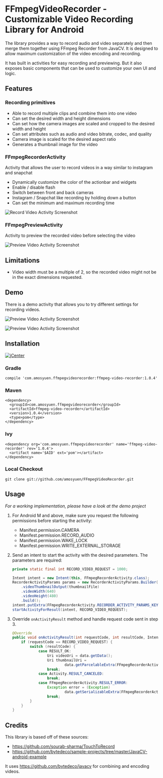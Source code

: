 # FFmpegVideoRecorder - Customizable Video Recording Library for Android

The library provides a way to record audio and video separately and then merge them together using FFmpeg Recorder from JavaCV. It is designed to allow maximum customization of the video encoding and recording.

It has built in activities for easy recording and previewing. But it also exposes basic components that can be used to customize your own UI and logic.

## Features

### Recording primitives

- Able to record multiple clips and combine them into one video
- Can set the desired width and height dimensions
- Can set how the camera images are scaled and cropped to the desired width and height
- Can set attributes such as audio and video bitrate, codec, and quality
- Camera image is scaled for the desired aspect ratio
- Generates a thumbnail image for the video

### FFmpegRecorderActivity

Activity that allows the user to record videos in a way similar to instagram and snapchat

- Dynamically customize the color of the actionbar and widgets 
- Enable / disable flash
- Switch between front and back cameras
- Instagram / Snapchat like recording by holding down a button
- Can set the minimum and maximum recording time

![Record Video Activity Screenshot](./screenshots/record_video_activity.png "Record Video Activity")

### FFmpegPreviewActivity

Activity to preview the recorded video before selecting the video

![Preview Video Activity Screenshot](./screenshots/preview_video_activity.png "Preview Video Activity")

## Limitations

- Video width must be a multiple of 2, so the recorded video might not be in the exact dimensions requested.

## Demo

There is a demo activity that allows you to try different settings for recording videos.

![Preview Video Activity Screenshot](./screenshots/demo_recording_options.png "Demo Recording Options Activity")

![Preview Video Activity Screenshot](./screenshots/demo_results.png "Demo Recorded Videos")

## Installation

[![jCenter](https://api.bintray.com/packages/amosyuen/maven/FFmpegVideoRecorder/images/download.svg) ](https://bintray.com/amosyuen/maven/FFmpegVideoRecorder/_latestVersion)

### Gradle

```
compile 'com.amosyuen.ffmpegvideorecorder:ffmpeg-video-recorder:1.0.4'
```

### Maven

```
<dependency>
  <groupId>com.amosyuen.ffmpegvideorecorder</groupId>
  <artifactId>ffmpeg-video-recorder</artifactId>
  <version>1.0.4</version>
  <type>pom</type>
</dependency>
```

### Ivy

```
<dependency org='com.amosyuen.ffmpegvideorecorder' name='ffmpeg-video-recorder' rev='1.0.4'>
  <artifact name='$AID' ext='pom'></artifact>
</dependency>
```

### Local Checkout

```
git clone git://github.com/amosyuen/FFmpegVideoRecorder.git
```

## Usage

*For a working implementation, please have a look at the demo project*

1. For Android M and above, make sure you request the following permissions before starting the activity:

    - Manifest.permission.CAMERA
    - Manifest.permission.RECORD_AUDIO
    - Manifest.permission.WAKE_LOCK
    - Manifest.permission.WRITE_EXTERNAL_STORAGE

3. Send an intent to start the activity with the desired parameters. The parameters are required:

	```java
	private static final int RECORD_VIDEO_REQUEST = 1000;

	Intent intent = new Intent(this, FFmpegRecorderActivity.class);
	RecorderActivityParams params = new RecorderActivityParams.Builder(videoFile)
        .videoThumbnailOutput(thumbnailFile)
        .videoWidth(640)
        .videoHeight(480)
        .build();
    intent.putExtra(FFmpegRecorderActivity.RECORDER_ACTIVITY_PARAMS_KEY, params);
    startActivityForResult(intent, RECORD_VIDEO_REQUEST);
    ```

4. Override `onActivityResult` method and handle request code sent in step 3.

    ```java
    @Override
    public void onActivityResult(int requestCode, int resultCode, Intent data) {
        if (requestCode == RECORD_VIDEO_REQUEST) {
            switch (resultCode) {
                case RESULT_OK:
                    Uri videoUri = data.getData();
                    Uri thumbnailUri =
                            data.getParcelableExtra(FFmpegRecorderActivity.THUMBNAIL_URI_KEY);
                    break;
                case Activity.RESULT_CANCELED:
                    break;
                case FFmpegRecorderActivity.RESULT_ERROR:
                    Exception error = (Exception)
                            data.getSerializableExtra(FFmpegRecorderActivity.ERROR_PATH_KEY);
                    break;
            }
        }
    }
    ```

## Credits

This library is based off of these sources:

- https://github.com/sourab-sharma/TouchToRecord
- https://github.com/bytedeco/sample-projects/tree/master/JavaCV-android-example

It uses https://github.com/bytedeco/javacv for combining and encoding videos.

